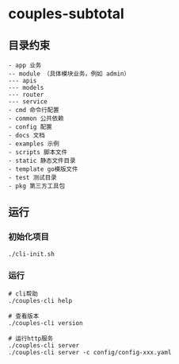 # couples-subtotal

## 目录约束

```
- app 业务
-- module （具体模块业务，例如 admin）
--- apis
--- models
--- router
--- service
- cmd 命令行配置
- common 公共依赖
- config 配置
- docs 文档
- examples 示例
- scripts 脚本文件
- static 静态文件目录
- template go模版文件
- test 测试目录
- pkg 第三方工具包
```

## 运行
### 初始化项目
```shell
./cli-init.sh
```

### 运行
```shell
# cli帮助
./couples-cli help

# 查看版本
./couples-cli version

# 运行http服务
./couples-cli server
./couples-cli server -c config/config-xxx.yaml
```
